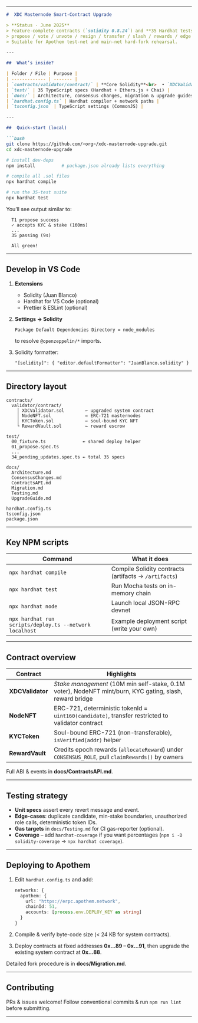 
---

````markdown
#  XDC Masternode Smart-Contract Upgrade

> **Status · June 2025**  
> Feature-complete contracts (`solidity 0.8.24`) and **35 Hardhat tests** covering
> propose / vote / unvote / resign / transfer / slash / rewards / edge cases.  
> Suitable for Apothem test-net and main-net hard-fork rehearsal.

---

##  What’s inside?

| Folder / File | Purpose |
| ------------- | ------- |
| `contracts/validator/contract/` | **Core Solidity**<br>  • `XDCValidator.sol` – system contract (stake ledger)<br>  • `NodeNFT.sol` – ERC-721 tokenises masternodes<br>  • `KYCToken.sol` – soul-bound KYC proof<br>  • `RewardVault.sol` – escrows & pays epoch rewards |
| `test/` | 35 TypeScript specs (Hardhat + Ethers.js + Chai) |
| `docs/` | Architecture, consensus changes, migration & upgrade guides |
| `hardhat.config.ts` | Hardhat compiler + network paths |
| `tsconfig.json` | TypeScript settings (CommonJS) |

---

##  Quick-start (local)

```bash
git clone https://github.com/<org>/xdc-masternode-upgrade.git
cd xdc-masternode-upgrade

# install dev-deps
npm install          # package.json already lists everything

# compile all .sol files
npx hardhat compile

# run the 35-test suite
npx hardhat test
````

You’ll see output similar to:

```
  T1 propose success
  ✓ accepts KYC & stake (160ms)
  ...
  35 passing (9s)

  All green!
```

---

##  Develop in VS Code

1. **Extensions**

   * Solidity (Juan Blanco)
   * Hardhat for VS Code (optional)
   * Prettier & ESLint (optional)

2. **Settings → Solidity**

   ```
   Package Default Dependencies Directory = node_modules
   ```

   to resolve `@openzeppelin/*` imports.

3. Solidity formatter:

   ```
   "[solidity]": { "editor.defaultFormatter": "JuanBlanco.solidity" }
   ```

---

##  Directory layout

```
contracts/
  validator/contract/
    │ XDCValidator.sol        ← upgraded system contract
    │ NodeNFT.sol             ← ERC-721 masternodes
    │ KYCToken.sol            ← soul-bound KYC NFT
    └ RewardVault.sol         ← reward escrow

test/
  00_fixture.ts              ← shared deploy helper
  01_propose.spec.ts
  ...
  34_pending_updates.spec.ts ← total 35 specs

docs/
  Architecture.md
  ConsensusChanges.md
  ContractsAPI.md
  Migration.md
  Testing.md
  UpgradeGuide.md

hardhat.config.ts
tsconfig.json
package.json
```

---

##  Key NPM scripts

| Command                                                 | What it does                                          |
| ------------------------------------------------------- | ----------------------------------------------------- |
| `npx hardhat compile`                                   | Compile Solidity contracts (artifacts → `/artifacts`) |
| `npx hardhat test`                                      | Run Mocha tests on in-memory chain                    |
| `npx hardhat node`                                      | Launch local JSON-RPC devnet                          |
| `npx hardhat run scripts/deploy.ts --network localhost` | Example deployment script (write your own)            |

---

##  Contract overview

| Contract         | Highlights                                                                                               |
| ---------------- | -------------------------------------------------------------------------------------------------------- |
| **XDCValidator** | *Stake management* (10M min self-stake, 0.1M voter), NodeNFT mint/burn, KYC gating, slash, reward bridge |
| **NodeNFT**      | ERC-721, deterministic tokenId = `uint160(candidate)`, transfer restricted to validator contract         |
| **KYCToken**     | Soul-bound ERC-721 (non-transferable), `isVerified(addr)` helper                                         |
| **RewardVault**  | Credits epoch rewards (`allocateReward`) under `CONSENSUS_ROLE`, pull `claimRewards()` by owners         |

Full ABI & events in **docs/ContractsAPI.md**.

---

##  Testing strategy

* **Unit specs** assert every revert message and event.
* **Edge-cases**: duplicate candidate, min-stake boundaries, unauthorized role calls, deterministic token IDs.
* **Gas targets** in `docs/Testing.md` for CI gas-reporter (optional).
* **Coverage** – add `hardhat-coverage` if you want percentages (`npm i -D solidity-coverage` → `npx hardhat coverage`).

---

##  Deploying to Apothem

1. Edit `hardhat.config.ts` and add:

   ```ts
   networks: {
     apothem: {
       url: "https://erpc.apothem.network",
       chainId: 51,
       accounts: [process.env.DEPLOY_KEY as string]
     }
   }
   ```

2. Compile & verify byte-code size (< 24 KB for system contracts).

3. Deploy contracts at fixed addresses **0x…89 – 0x…91**, then upgrade the
   existing system contract at **0x…88**.

Detailed fork procedure is in **docs/Migration.md**.

---

##  Contributing

PRs & issues welcome!
Follow conventional commits & run `npm run lint` before submitting.

---
